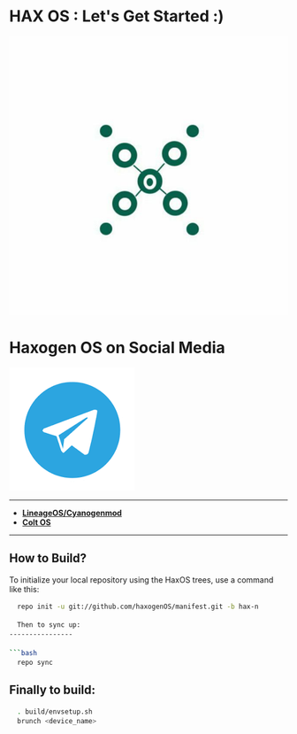HAX OS : Let's Get Started :)
=============================

![HaxoOS](https://github.com/haxogenOS/Manifest/blob/hax-n/haxoslogo.jpg)


Haxogen OS on Social Media
======================
[![](https://github.com/haxogenOS/Manifest/blob/hax-n/telegram.png)](https://t.me/haxogenOS)

-------
* [**LineageOS/Cyanogenmod**](https://github.com/LineageOS)
* [**Colt OS**](https://github.com/ColtOS)
-------

How to Build?
-------------

To initialize your local repository using the HaxOS trees, use a 
command like this:

```bash
  repo init -u git://github.com/haxogenOS/manifest.git -b hax-n
  
  Then to sync up:
----------------

```bash
  repo sync
```
Finally to build:
-----------------

```bash
  . build/envsetup.sh
  brunch <device_name>
```


